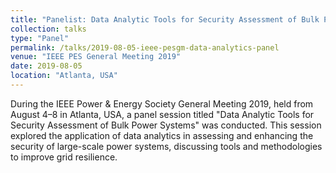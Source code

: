 ```yaml
---
title: "Panelist: Data Analytic Tools for Security Assessment of Bulk Power Systems"
collection: talks
type: "Panel"
permalink: /talks/2019-08-05-ieee-pesgm-data-analytics-panel
venue: "IEEE PES General Meeting 2019"
date: 2019-08-05
location: "Atlanta, USA"
---
```

During the IEEE Power & Energy Society General Meeting 2019, held from August 4–8 in Atlanta, USA, a panel session titled "Data Analytic Tools for Security Assessment of Bulk Power Systems" was conducted. This session explored the application of data analytics in assessing and enhancing the security of large-scale power systems, discussing tools and methodologies to improve grid resilience.
